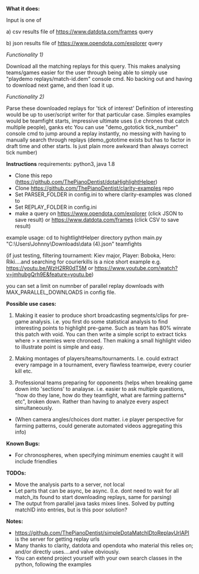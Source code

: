 **What it does:**

Input is one of

a) csv results file of https://www.datdota.com/frames query <br>

b) json results file of https://www.opendota.com/explorer query <br>

*Functionality 1)*

Download all the matching replays for this query.
This makes analysing teams/games easier for the user through being able to simply use "playdemo replays/match-id.dem" console cmd.
No backing out and having to download next game, and then load it up.

*Functionality 2)*

Parse these downloaded replays for 'tick of interest'
Definition of interesting would be up to user/script writer for that particular case.
Simples examples would be teamfight starts, impressive ultimate uses (i.e chrones that catch multiple people), ganks etc
You can use "demo_gototick tick_number" console cmd to jump around a replay instantly, no messing with having to manually search through replays
(demo_gototime exists but has to factor in draft time and other starts. Is just plain more awkward than always correct tick number)

**Instructions**
requirements:
python3, java 1.8

- Clone this repo (https://github.com/ThePianoDentist/dotaHighlightHelper)
- Clone https://github.com/ThePianoDentist/clarity-examples repo
- Set PARSER_FOLDER in config.ini to where clarity-examples was cloned to
- Set REPLAY_FOLDER in config.ini
- make a query on https://www.opendota.com/explorer (click JSON to save result) or https://www.datdota.com/frames (click CSV to save result)

example usage:
cd to hightlightHelper directory
python main.py "C:\Users\Johnny\Downloads\data (4).json" teamfights

(if just testing, filtering tournament: Kiev major, Player: Boboka, Hero: Riki....and searching for courierkills is a nice short example e.g. https://youtu.be/WzH2RR0dT5M or https://www.youtube.com/watch?v=jmhubgQrh9E&feature=youtu.be)

you can set a limit on numnber of parallel replay downloads with MAX_PARALLEL_DOWNLOADS in config file.



**Possible use cases:**

1) Making it easier to produce short broadcasting segments/clips for pre-game analysis.
i.e. you first do some statistical analysis to find interesting points to highlight pre-game. Such as team has 80% winrate this patch with void.
You can then write a simple script to extract ticks where > x enemies were chronoed. Then making a small highlight video to illustrate point is simple and easy.

2) Making montages of players/teams/tournaments. I.e. could extract every rampage in a tournament, every flawless teamwipe, every courier kill etc.

3) Professional teams preparing for opponents (helps when breaking game down into 'sections' to analayse. i.e. easier to ask multiple
questions, "how do they lane, how do they teamfight, what are farming patterns* etc",
 broken down. Rather than having to analyze every aspect simultaneously.


* (When camera angles/choices dont matter. i.e player perspective for farming patterns, could generate automated videos aggregating this info)

**Known Bugs:**
- For chronospheres, when specifying minimum enemies caught it will include friendlies

**TODOs:**
- Move the analysis parts to a server, not local
- Let parts that can be async, be async. (I.e. dont need to wait for all match_its found to start downloading replays, same for parsing)
- The output from parallel java tasks mixes lines. Solved by putting matchID into entries, but is this poor solution?

**Notes:**
- https://github.com/ThePianoDentist/simpleDotaMatchIDtoReplayUrlAPI is the server for getting replay urls
- Many thanks to clarity, datdota and opendota who material this relies on; and/or directly uses....and valve obviously.
- You can extend project yourself with your own search classes in the python, following the examples
